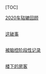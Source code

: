 [TOC]     


[2020车轱辘回顾](/blogs/kills/2020年%20回顾%20那些破事.md)<br><br> 

[这破事](/blogs/kills/这破事%202020.07.md)<br><br> 

[被脑控阶段性记录](/blogs/kills/脑控阶段性%20记录%20%20%20%20%202025.10.10.md)<br><br> 

[楼下的房客](/blogs/kills/楼下的房客.md)<br><br><br> 
